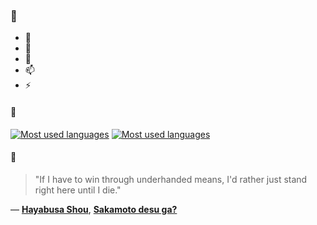 ### 👋

- 🔭
- 🌱
- 💬
- 📫
- ⚡

#### 🧏

[![Most used languages](https://github-readme-stats-aynah.vercel.app/api/top-langs/?username=aynh&theme=solarized-dark&langs_count=6&layout=compact&hide_title=true)](https://github.com/anuraghazra/github-readme-stats#gh-dark-mode-only)
[![Most used languages](https://github-readme-stats-aynah.vercel.app/api/top-langs/?username=aynh&theme=solarized-light&langs_count=6&layout=compact&hide_title=true)](https://github.com/anuraghazra/github-readme-stats#gh-light-mode-only)

#### 💬

> "If I have to win through underhanded means, I'd rather just stand right here until I die."

&mdash; [**Hayabusa Shou**](https://myanimelist.net/character.php?q=Hayabusa%20Shou&cat=character), [**Sakamoto desu ga?**](https://myanimelist.net/search/all?q=Sakamoto%20desu%20ga%3F&cat=all)
